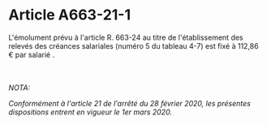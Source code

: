 # Article A663-21-1

<p>L'émolument prévu à l'article R. 663-24 au titre de l'établissement des relevés des créances salariales (numéro 5 du tableau 4-7) est fixé à 112,86 € par salarié .</p><br/><br/><i>NOTA:<p>Conformément à l'article 21 de l'arrêté du 28 février 2020, les présentes dispositions entrent en vigueur le 1er mars 2020.</p></i>